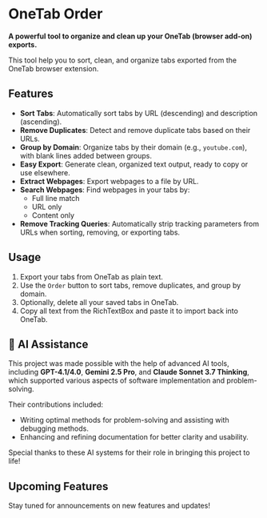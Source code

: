 # OneTab Order

**A powerful tool to organize and clean up your OneTab (browser add-on) exports.**

This tool help you to sort, clean, and organize tabs exported from the OneTab browser extension.


## Features

- **Sort Tabs**: Automatically sort tabs by URL (descending) and description (ascending).
- **Remove Duplicates**: Detect and remove duplicate tabs based on their URLs.
- **Group by Domain**: Organize tabs by their domain (e.g., `youtube.com`), with blank lines added between groups.
- **Easy Export**: Generate clean, organized text output, ready to copy or use elsewhere.
- **Extract Webpages**: Export webpages to a file by URL.
- **Search Webpages**: Find webpages in your tabs by:
  - Full line match
  - URL only
  - Content only
- **Remove Tracking Queries**: Automatically strip tracking parameters from URLs when sorting, removing, or exporting tabs.


## Usage

1. Export your tabs from OneTab as plain text.
2. Use the `Order` button to sort tabs, remove duplicates, and group by domain.
3. Optionally, delete all your saved tabs in OneTab.
4. Copy all text from the RichTextBox and paste it to import back into OneTab.


## 🤖 AI Assistance

This project was made possible with the help of advanced AI tools, including **GPT-4.1/4.0**, **Gemini 2.5 Pro**, and **Claude Sonnet 3.7 Thinking**, which supported various aspects of software implementation and problem-solving.

Their contributions included:
- Writing optimal methods for problem-solving and assisting with debugging methods.
- Enhancing and refining documentation for better clarity and usability.

Special thanks to these AI systems for their role in bringing this project to life!


## Upcoming Features

Stay tuned for announcements on new features and updates!

